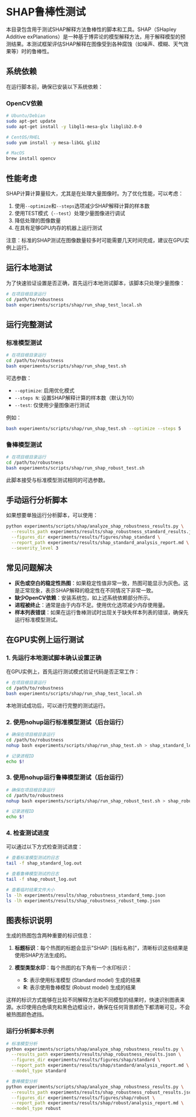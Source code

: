 # SHAP鲁棒性测试

本目录包含用于测试SHAP解释方法鲁棒性的脚本和工具。SHAP（SHapley Additive exPlanations）是一种基于博弈论的模型解释方法，用于解释模型的预测结果。本测试框架评估SHAP解释在图像受到各种腐蚀（如噪声、模糊、天气效果等）时的鲁棒性。

## 系统依赖

在运行脚本前，确保已安装以下系统依赖：

### OpenCV依赖

```bash
# Ubuntu/Debian
sudo apt-get update
sudo apt-get install -y libgl1-mesa-glx libglib2.0-0

# CentOS/RHEL
sudo yum install -y mesa-libGL glib2

# MacOS
brew install opencv
```

## 性能考虑

SHAP计算计算量较大，尤其是在处理大量图像时。为了优化性能，可以考虑：

1. 使用`--optimize`和`--steps`选项减少SHAP解释计算的样本数
2. 使用TEST模式（`--test`）处理少量图像进行调试
3. 降低处理的图像数量
4. 在具有足够GPU内存的机器上运行测试

注意：标准的SHAP测试在图像数量较多时可能需要几天时间完成，建议在GPU实例上运行。

## 运行本地测试

为了快速验证设置是否正确，首先运行本地测试脚本，该脚本只处理少量图像：

```bash
# 在项目根目录运行
cd /path/to/robustness
bash experiments/scripts/shap/run_shap_test_local.sh
```

## 运行完整测试

### 标准模型测试

```bash
# 在项目根目录运行
cd /path/to/robustness
bash experiments/scripts/shap/run_shap_test.sh
```

可选参数：
- `--optimize`: 启用优化模式
- `--steps N`: 设置SHAP解释计算的样本数（默认为10）
- `--test`: 仅使用少量图像进行测试

例如：
```bash
bash experiments/scripts/shap/run_shap_test.sh --optimize --steps 5
```

### 鲁棒模型测试

```bash
# 在项目根目录运行
cd /path/to/robustness
bash experiments/scripts/shap/run_shap_robust_test.sh
```

此脚本接受与标准模型测试相同的可选参数。

## 手动运行分析脚本

如果想要单独运行分析脚本，可以使用：

```bash
python experiments/scripts/shap/analyze_shap_robustness_results.py \
  --results_path experiments/results/shap_robustness_standard_results.json \
  --figures_dir experiments/results/figures/shap_standard \
  --report_path experiments/results/shap_standard_analysis_report.md \
  --severity_level 3
```

## 常见问题解决

- **灰色或空白的稳定性热图**：如果稳定性值非常一致，热图可能显示为灰色。这是正常现象，表示SHAP解释的稳定性在不同情况下非常一致。
- **缺少OpenCV依赖**：安装系统包，如上述系统依赖部分所示。
- **进程被终止**：通常是由于内存不足。使用优化选项减少内存使用量。
- **样本列表错误**：如果在运行鲁棒测试时出现关于缺失样本列表的错误，确保先运行标准模型测试。

## 在GPU实例上运行测试

### 1. 先运行本地测试脚本确认设置正确

在GPU实例上，首先运行测试模式验证代码是否正常工作：

```bash
# 在项目根目录运行
cd /path/to/robustness
bash experiments/scripts/shap/run_shap_test_local.sh
```

本地测试成功后，可以进行完整的测试运行。

### 2. 使用nohup运行标准模型测试（后台运行）

```bash
# 确保在项目根目录运行
cd /path/to/robustness
nohup bash experiments/scripts/shap/run_shap_test.sh > shap_standard_log.out 2>&1 &

# 记录进程ID
echo $!
```

### 3. 使用nohup运行鲁棒模型测试（后台运行）

```bash
# 确保在项目根目录运行
cd /path/to/robustness
nohup bash experiments/scripts/shap/run_shap_robust_test.sh > shap_robust_log.out 2>&1 &

# 记录进程ID
echo $!
```

### 4. 检查测试进度

可以通过以下方式检查测试进度：

```bash
# 查看标准模型测试的日志
tail -f shap_standard_log.out

# 查看鲁棒模型测试的日志
tail -f shap_robust_log.out

# 查看临时结果文件大小
ls -lh experiments/results/shap_robustness_standard_temp.json
ls -lh experiments/results/shap_robustness_robust_temp.json
```

## 图表标识说明

生成的热图包含两种重要的标识信息：

1. **标题标识**：每个热图的标题会显示"SHAP: [指标名称]"，清晰标识这些结果是使用SHAP方法生成的。

2. **模型类型水印**：每个热图的右下角有一个水印标识：
   - **S**: 表示使用标准模型 (Standard model) 生成的结果
   - **R**: 表示使用鲁棒模型 (Robust model) 生成的结果

这样的标识方式能够在比较不同解释方法和不同模型的结果时，快速识别图表来源。水印使用白色填充和黑色边框设计，确保在任何背景颜色下都清晰可见，不会被热图颜色遮挡。

### 运行分析脚本示例

```bash
# 标准模型分析
python experiments/scripts/shap/analyze_shap_robustness_results.py \
  --results_path experiments/results/shap_robustness_results.json \
  --figures_dir experiments/results/figures/shap/standard \
  --report_path experiments/results/shap/standard/analysis_report.md \
  --model_type standard

# 鲁棒模型分析
python experiments/scripts/shap/analyze_shap_robustness_results.py \
  --results_path experiments/results/shap_robustness_robust_results.json \
  --figures_dir experiments/results/figures/shap/robust \
  --report_path experiments/results/shap/robust/analysis_report.md \
  --model_type robust
``` 